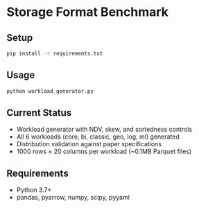 # Storage Format Benchmark

## Setup
```bash
pip install -r requirements.txt
```

## Usage
```bash
python workload_generator.py
```

## Current Status
- Workload generator with NDV, skew, and sortedness controls
- All 6 workloads (core, bi, classic, geo, log, ml) generated
- Distribution validation against paper specifications
- 1000 rows × 20 columns per workload (~0.1MB Parquet files)

## Requirements
- Python 3.7+
- pandas, pyarrow, numpy, scipy, pyyaml